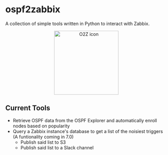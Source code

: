# ospf2zabbix
A collection of simple tools written in Python to interact with Zabbix.
<p align="center">
  <img height="200px" src="https://github.com/WillNilges/ospf2zabbix/assets/42927786/2eeb2ddd-2bb0-43c5-a7ab-528b8fff741d" alt="O2Z icon">
</p>

## Current Tools
- Retrieve OSPF data from the OSPF Explorer and automatically enroll nodes based on popularity
- Query a Zabbix instance's database to get a list of the noisiest triggers (A funtionality coming in 7.0)
  - Publish said list to S3
  - Publish said list to a Slack channel
